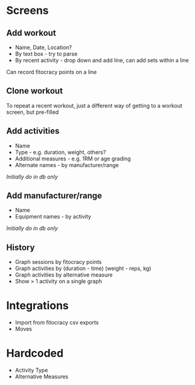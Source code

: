 Screens
=======

Add workout
-----------
* Name, Date, Location?
* By text box - try to parse
* By recent activity - drop down and add line, can add sets within a line

Can record fitocracy points on a line

Clone workout
-------------
To repeat a recent workout, just a different way of getting to a workout screen, but pre-filled

Add activities
--------------
* Name
* Type - e.g. duration, weight, others?
* Additional measures - e.g. 1RM or age grading
* Alternate names - by manufacturer/range

*Initially do in db only*

Add manufacturer/range
----------------------
* Name
* Equipment names - by activity

*Initially do in db only*

History
-------
* Graph sessions by fitocracy points
* Graph activities by (duration - time) (weight - reps, kg)
* Graph activities by alternative measure
* Show > 1 activity on a single graph

Integrations
============
* Import from fitocracy csv exports
* Moves


Hardcoded
=========
* Activity Type
* Alternative Measures